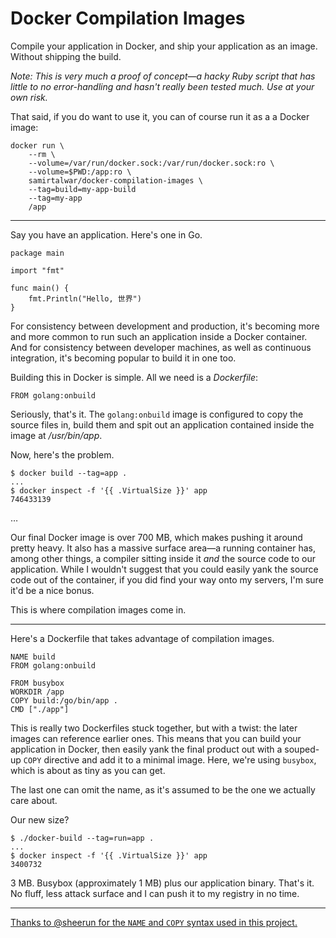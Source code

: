 # Docker Compilation Images

Compile your application in Docker, and ship your application as an image. Without shipping the build.

*Note: This is very much a proof of concept—a hacky Ruby script that has little to no error-handling and hasn't really been tested much. Use at your own risk.*

That said, if you do want to use it, you can of course run it as a a Docker image:


    docker run \
        --rm \
        --volume=/var/run/docker.sock:/var/run/docker.sock:ro \
        --volume=$PWD:/app:ro \
        samirtalwar/docker-compilation-images \
        --tag=build=my-app-build
        --tag=my-app
        /app

---

Say you have an application. Here's one in Go.

    package main

    import "fmt"

    func main() {
        fmt.Println("Hello, 世界")
    }

For consistency between development and production, it's becoming more and more common to run such an application inside a Docker container. And for consistency between developer machines, as well as continuous integration, it's becoming popular to build it in one too.

Building this in Docker is simple. All we need is a *Dockerfile*:

    FROM golang:onbuild

Seriously, that's it. The `golang:onbuild` image is configured to copy the source files in, build them and spit out an application contained inside the image at */usr/bin/app*.

Now, here's the problem.

    $ docker build --tag=app .
    ...
    $ docker inspect -f '{{ .VirtualSize }}' app
    746433139

…

Our final Docker image is over 700 MB, which makes pushing it around pretty heavy. It also has a massive surface area—a running container has, among other things, a compiler sitting inside it *and* the source code to our application. While I wouldn't suggest that you could easily yank the source code out of the container, if you did find your way onto my servers, I'm sure it'd be a nice bonus.

This is where compilation images come in.

---

Here's a Dockerfile that takes advantage of compilation images.

    NAME build
    FROM golang:onbuild

    FROM busybox
    WORKDIR /app
    COPY build:/go/bin/app .
    CMD ["./app"]

This is really two Dockerfiles stuck together, but with a twist: the later images can reference earlier ones. This means that you can build your application in Docker, then easily yank the final product out with a souped-up `COPY` directive and add it to a minimal image. Here, we're using `busybox`, which is about as tiny as you can get.

The last one can omit the name, as it's assumed to be the one we actually care about.

Our new size?

    $ ./docker-build --tag=run=app .
    ...
    $ docker inspect -f '{{ .VirtualSize }}' app
    3400732

3 MB. Busybox (approximately 1 MB) plus our application binary. That's it. No fluff, less attack surface and I can push it to my registry in no time.

---

[Thanks to @sheerun for the `NAME` and `COPY` syntax used in this project.](https://github.com/docker/docker/issues/13026#issuecomment-161322372)
